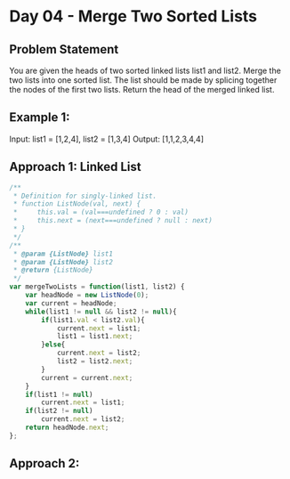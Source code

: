 
# Day 04 - Merge Two Sorted Lists

## Problem Statement
You are given the heads of two sorted linked lists list1 and list2.
Merge the two lists into one sorted list. The list should be made by splicing together the nodes of the first two lists.
Return the head of the merged linked list.

## Example 1:
Input: list1 = [1,2,4], list2 = [1,3,4]
Output: [1,1,2,3,4,4]

## Approach 1: Linked List
```javascript
/**
 * Definition for singly-linked list.
 * function ListNode(val, next) {
 *     this.val = (val===undefined ? 0 : val)
 *     this.next = (next===undefined ? null : next)
 * }
 */
/**
 * @param {ListNode} list1
 * @param {ListNode} list2
 * @return {ListNode}
 */
var mergeTwoLists = function(list1, list2) {
    var headNode = new ListNode(0);
    var current = headNode;
    while(list1 != null && list2 != null){
        if(list1.val < list2.val){
            current.next = list1;
            list1 = list1.next;
        }else{
            current.next = list2;
            list2 = list2.next;
        }
        current = current.next;
    }
    if(list1 != null)
        current.next = list1;
    if(list2 != null)
        current.next = list2;        
    return headNode.next;
};
```
## Approach 2: 
```javascript

```
